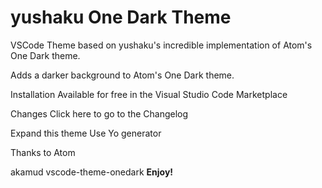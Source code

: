 # yushaku One Dark Theme
VSCode Theme based on yushaku's incredible implementation of Atom's One Dark theme.

Adds a darker background to Atom's One Dark theme.

Installation
Available for free in the Visual Studio Code Marketplace

Changes
Click here to go to the Changelog

Expand this theme
Use Yo generator

Thanks to
Atom

akamud vscode-theme-onedark
**Enjoy!**
